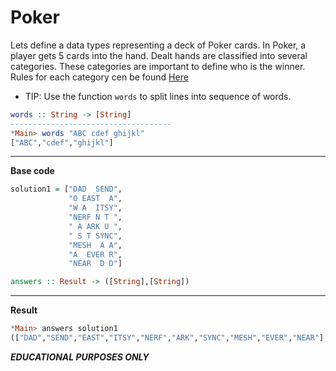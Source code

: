 # Poker
Lets define a data types representing a deck of Poker cards. In Poker, a player gets 5 cards into the hand. Dealt hands are classified into several categories. These categories are important to define who is the winner. Rules for each category cen be found [Here](https://en.wikipedia.org/wiki/Poker)

- TIP: Use the function `words` to split lines into sequence of words.
```haskell 
words :: String -> [String]
------------------------------------
*Main> words "ABC cdef ghijkl"
["ABC","cdef","ghijkl"]
```

___________________________________________________________________________________________________________________________________________________________________________________
**Base code**

```haskell
solution1 = ["DAD  SEND",
             "O EAST  A",
             "W A  ITSY",
             "NERF N T ",
             " A ARK U ",
             " S T SYNC",
             "MESH  A A",
             "A  EVER R",
             "NEAR  D D"]

answers :: Result -> ([String],[String])
```
___________________________________________________________________________________________________________________________________________________________________________________
**Result**
```haskell
*Main> answers solution1 
(["DAD","SEND","EAST","ITSY","NERF","ARK","SYNC","MESH","EVER","NEAR"],["DOWN","MAN","EASE","DEAR","FATHER","STINKS","YARD","STUN","DAY","CARD"])
```


***EDUCATIONAL PURPOSES ONLY***
